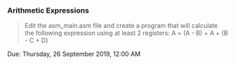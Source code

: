 ### Arithmetic Expressions
> Edit the asm_main.asm file and create a program that will calculate the following expression using at least 2 registers:
A = (A - B) + A + (B - C + D)


Due: Thursday, 26 September 2019, 12:00 AM